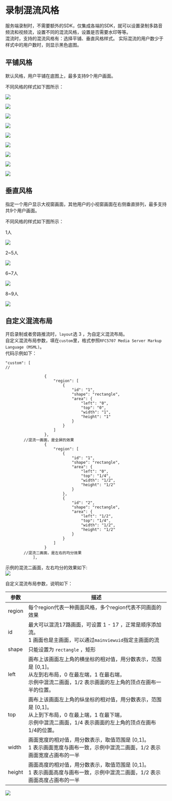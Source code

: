 # 录制混流风格

服务端录制时，不需要额外的SDK，仅集成各端的SDK，就可以设置录制多路音频流和视频流，设置不同的混流风格，设置是否需要水印等等。     
混流时，支持的混流风格有：选择平铺、垂直风格样式。 实际混流的用户数少于样式中的用户数时，则显示黑色底图。  

## 平铺风格

默认风格，用户平铺在底图上，最多支持9个用户画面。  

不同风格的样式如下图所示：  

![ ](/images/record/pingpu1.png)

![ ](/images/record/pingpu2.png)

![ ](/images/record/pingpu3new.png)

![ ](/images/record/pingpu4.png)

![ ](/images/record/pingpu5.png)

![ ](/images/record/pingpu6.png)

![ ](/images/record/pingpu7.png)

![ ](/images/record/pingpu8.png)

![ ](/images/record/pingpu9.png)




## 垂直风格

指定一个用户显示大视窗画面，其他用户的小视窗画面在右侧垂直排列，最多支持共9个用户画面。  

不同风格的样式如下图所示：  

1人  

![ ](/images/record/pingpu1.png)

2~5人  

![ ](/images/record/chuizhi2.png)

6~7人 

![ ](/images/record/chuizhi7.png)

8~9人 

![ ](/images/record/chuizhi9.png)

## 自定义混流布局

开启录制或者旁路推流时，`layout`选 3 ，为自定义混流布局。    
自定义混流布局参数，填在`custom`里，格式参照`RFC5707 Media Server Markup Language (MSML)`。    
代码示例如下：    

```
"custom": [ 
//

                 {
                     "region": [
                         {
                             "id": "1",
                             "shape": "rectangle",
                             "area": {
                                 "left": "0",
                                 "top": "0",
                                 "width": "1",
                                 "height": "1"
                             }
                         }
                     ]
                 },
		//混流一画面，是全屏的效果
                 {
                     "region": [
                         {
                             "id": "1",
                             "shape": "rectangle",
                             "area": {
                                 "left": "0",
                                 "top": "1/4",
                                 "width": "1/2",
                                 "height": "1/2"
                             }
                         },
                         {
                             "id": "2",
                             "shape": "rectangle",
                             "area": {
                                 "left": "1/2",
                                 "top": "1/4",
                                 "width": "1/2",
                                 "height": "1/2"
                             }
                         }
                     ]
                 }
	    //混流二画面，是左右的均分效果
            ],
```

示例的混流二画面，左右均分的效果如下:    
![ ](/images/record/layout_custom_2.png)


自定义混流布局参数，说明如下：

|参数	|描述|
|-|-|
|region	| 每个region代表一种画面风格，多个region代表不同画面的效果 |
|id	| 最大可以混流17路画面，可设置 1 - 17 ，正常是顺序添加流。<br>1 画面也是主画面，可以通过`mainviewuid`指定主画面的流 |
|shape	| 只能设置为 `rectangle` ，矩形 |
|left	|画布上该画面左上角的横坐标的相对值，用分数表示，范围是 [0,1]。<br>从左到右布局，0 在最左端，1 在最右端，<br>示例中混流二画面，1/2 表示画面的左上角的顶点在画布一半的位置。 |
|top	|画布上该画面左上角的纵坐标的相对值，用分数表示，范围是 [0,1]。<br>从上到下布局，0 在最上端，1 在最下端，<br>示例中混流二画面，1/4 表示画面的左上角的顶点在画布1/4的位置。 |
|width	|画面宽度的相对值，用分数表示，取值范围是 [0,1]。<br>1 表示画面宽度与画布一致，示例中混流二画面，1/2 表示画面宽度占画布的一半 |
|height	|画面高度的相对值，用分数表示，取值范围是 [0,1]。<br>1 表示画面高度与画布一致，示例中混流二画面，1/2 表示画面高度占画布的一半 |

![ ](/images/record/layout_custom_define.png)











